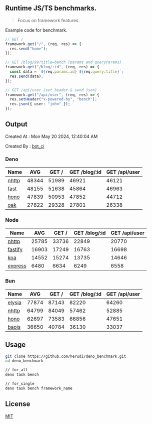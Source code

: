 ## Runtime JS/TS benchmarks.

> Focus on framework features.

Example code for benchmark.
```ts
// GET /
framework.get("/", (req, res) => {
  res.send("home");
});

// GET /blog/99?title=bench (params and queryParams)
framework.get("/blog/:id", (req, res) => {
  const data = `${req.params.id} ${req.query.title}`;
  res.send(data);
});

// GET /api/user (set header & send json)
framework.get("/api/user", (req, res) => {
  res.setHeader("x-powered-by", "bench");
  res.json({ user: "john" });
});
```

## Output
Created At : Mon May 20 2024, 12:40:04 AM

Created By : [bot_ci](https://github.com/herudi/deno_benchmarks/commits?author=github-actions%5Bbot%5D)


### Deno
|Name|AVG|GET /|GET /blog/:id|GET /api/user|
|----|----|----|----|----|
|[nhttp](https://github.com/nhttp/nhttp)|48344|51989|46921|46121|
|[fast](https://github.com/danteissaias/fast)|48155|51638|45864|46963|
|[hono](https://github.com/honojs/hono)|47839|50953|47852|44712|
|[oak](https://github.com/oakserver/oak)|27822|29328|27801|26338|
  


### Node
|Name|AVG|GET /|GET /blog/:id|GET /api/user|
|----|----|----|----|----|
|[nhttp](https://github.com/nhttp/nhttp)|25785|33736|22849|20770|
|[fastify](https://github.com/fastify/fastify)|16903|17249|16763|16698|
|[koa](https://github.com/koajs/koa)|14552|15274|13735|14646|
|[express](https://github.com/expressjs/express)|6480|6634|6249|6558|
  


### Bun
|Name|AVG|GET /|GET /blog/:id|GET /api/user|
|----|----|----|----|----|
|[elysia](https://github.com/elysiajs/elysia)|77874|87143|82220|64260|
|[nhttp](https://github.com/nhttp/nhttp)|64799|84049|57462|52885|
|[hono](https://github.com/honojs/hono)|62697|73583|66856|47651|
|[baojs](https://github.com/mattreid1/baojs)|36650|40784|36130|33037|
  



## Usage

```bash
git clone https://github.com/herudi/deno_benchmark.git
cd deno_benchmark

// for_all
deno task bench

// for_single
deno task bench framework_name
```

## License

[MIT](LICENSE)


